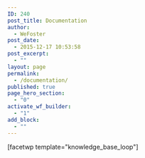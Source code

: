 ```yaml
---
ID: 240
post_title: Documentation
author:
  - WeFoster
post_date:
  - 2015-12-17 10:53:58
post_excerpt:
  - ""
layout: page
permalink:
  - /documentation/
published: true
page_hero_section:
  - "0"
activate_wf_builder:
  - "1"
add_block:
  - ""
---
```

[facetwp template="knowledge_base_loop"]